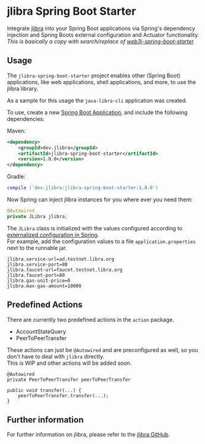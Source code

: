 # jlibra Spring Boot Starter

Integrate [jlibra](https://github.com/ketola/jlibra) into your Spring Boot applications via Spring's dependency injection and Spring Boots external configuration and Actuator functionality.  
_This is basically a copy with search/replace of [web3j-spring-boot-starter](https://github.com/web3j/web3j-spring-boot-starter)_

## Usage

The `jlibra-spring-boot-starter` project enables other (Spring Boot) applications, like web applications, shell applications, and more, to use the jlibra library.  

As a sample for this usage the `java-libra-cli` application was created.

To use, create a new [Spring Boot Application](https://spring.io/guides/gs/spring-boot/), and 
include the following dependencies:

Maven:

```xml
<dependency>
    <groupId>dev.jlibra</groupId>
    <artifactId>jlibra-spring-boot-starter</artifactId>
    <version>1.0.0</version>
</dependency>
```

Gradle:

```groovy
compile ('dev.jlibra:jlibra-spring-boot-starter:1.0.0')
```

Now Spring can inject jlibra instances for you where ever you need them:

```java
@Autowired
private JLibra jlibra;
```

The `JLibra` class is initialized with the values configured according to [externalized configuration in Spring](https://docs.spring.io/spring-boot/docs/current/reference/html/boot-features-external-config.html#boot-features-external-config).  
For example, add the configuration values to a file `application.properties` next to the runnable jar.

```properties
jlibra.service-url=ad.testnet.libra.org
jlibra.service-port=80
jlibra.faucet-url=faucet.testnet.libra.org
jlibra.faucet-port=80
jlibra.gas-unit-price=0
jlibra.max-gas-amount=10000
```

## Predefined Actions

There are currently two predefined actions in the `action` package.

* AccountStateQuery
* PeerToPeerTransfer

These actions can just be `@Autowired` and are preconfigured as well, so you don't have to deal with `jlibra` directly.  
This is WIP and other actions will be added soon. 

```
@Autowired
private PeerToPeerTransfer peerToPeerTransfer

public void transfer(...) {
	peerToPeerTransfer.transfer(...);
}
``` 
## Further information

For further information on jlibra, please refer to the [jlibra GitHub](https://github.com/ketola/jlibra).
